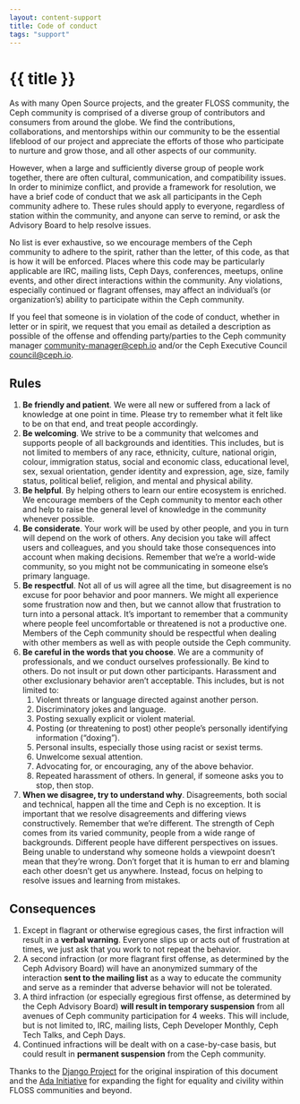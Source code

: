 ```yaml
---
layout: content-support
title: Code of conduct
tags: "support"
---
```


# {{ title }}

As with many Open Source projects, and the greater FLOSS community, the Ceph community is comprised of a diverse group of contributors and consumers from around the globe. We find the contributions, collaborations, and mentorships within our community to be the essential lifeblood of our project and appreciate the efforts of those who participate to nurture and grow those, and all other aspects of our community.

However, when a large and sufficiently diverse group of people work together, there are often cultural, communication, and compatibility issues. In order to minimize conflict, and provide a framework for resolution, we have a brief code of conduct that we ask all participants in the Ceph community adhere to. These rules should apply to everyone, regardless of station within the community, and anyone can serve to remind, or ask the Advisory Board to help resolve issues.

No list is ever exhaustive, so we encourage members of the Ceph community to adhere to the spirit, rather than the letter, of this code, as that is how it will be enforced. Places where this code may be particularly applicable are IRC, mailing lists, Ceph Days, conferences, meetups, online events, and other direct interactions within the community. Any violations, especially continued or flagrant offenses, may affect an individual’s (or organization’s) ability to participate within the Ceph community.

If you feel that someone is in violation of the code of conduct, whether in letter or in spirit, we request that you email as detailed a description as possible of the offense and offending party/parties to the Ceph community manager <community-manager@ceph.io> and/or the Ceph Executive Council <council@ceph.io>.

## Rules

1. **Be friendly and patient**. We were all new or suffered from a lack of knowledge at one point in time. Please try to remember what it felt like to be on that end, and treat people accordingly.
2. **Be welcoming**. We strive to be a community that welcomes and supports people of all backgrounds and identities. This includes, but is not limited to members of any race, ethnicity, culture, national origin, colour, immigration status, social and economic class, educational level, sex, sexual orientation, gender identity and expression, age, size, family status, political belief, religion, and mental and physical ability.
3. **Be helpful**. By helping others to learn our entire ecosystem is enriched. We encourage members of the Ceph community to mentor each other and help to raise the general level of knowledge in the community whenever possible.
4. **Be considerate**. Your work will be used by other people, and you in turn will depend on the work of others. Any decision you take will affect users and colleagues, and you should take those consequences into account when making decisions. Remember that we’re a world-wide community, so you might not be communicating in someone else’s primary language.
5. **Be respectful**. Not all of us will agree all the time, but disagreement is no excuse for poor behavior and poor manners. We might all experience some frustration now and then, but we cannot allow that frustration to turn into a personal attack. It’s important to remember that a community where people feel uncomfortable or threatened is not a productive one. Members of the Ceph community should be respectful when dealing with other members as well as with people outside the Ceph community.
6. **Be careful in the words that you choose**. We are a community of professionals, and we conduct ourselves professionally. Be kind to others. Do not insult or put down other participants. Harassment and other exclusionary behavior aren’t acceptable. This includes, but is not limited to:
   1. Violent threats or language directed against another person.
   2. Discriminatory jokes and language.
   3. Posting sexually explicit or violent material.
   4. Posting (or threatening to post) other people’s personally identifying information (“doxing”).
   5. Personal insults, especially those using racist or sexist terms.
   6. Unwelcome sexual attention.
   7. Advocating for, or encouraging, any of the above behavior.
   8. Repeated harassment of others. In general, if someone asks you to stop, then stop.
7. **When we disagree, try to understand why**. Disagreements, both social and technical, happen all the time and Ceph is no exception. It is important that we resolve disagreements and differing views constructively. Remember that we’re different. The strength of Ceph comes from its varied community, people from a wide range of backgrounds. Different people have different perspectives on issues. Being unable to understand why someone holds a viewpoint doesn’t mean that they’re wrong. Don’t forget that it is human to err and blaming each other doesn’t get us anywhere. Instead, focus on helping to resolve issues and learning from mistakes.

## Consequences

1. Except in flagrant or otherwise egregious cases, the first infraction will result in a **verbal warning**. Everyone slips up or acts out of frustration at times, we just ask that you work to not repeat the behavior.
2. A second infraction (or more flagrant first offense, as determined by the Ceph Advisory Board) will have an anonymized summary of the interaction **sent to the mailing list** as a way to educate the community and serve as a reminder that adverse behavior will not be tolerated.
3. A third infraction (or especially egregious first offense, as determined by the Ceph Advisory Board) **will result in temporary suspension** from all avenues of Ceph community participation for 4 weeks. This will include, but is not limited to, IRC, mailing lists, Ceph Developer Monthly, Ceph Tech Talks, and Ceph Days.
4. Continued infractions will be dealt with on a case-by-case basis, but could result in **permanent suspension** from the Ceph community.

Thanks to the [Django Project](https://www.djangoproject.com/conduct/) for the original inspiration of this document and the [Ada Initiative](https://adainitiative.org/) for expanding the fight for equality and civility within FLOSS communities and beyond.
